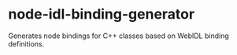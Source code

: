 # node-idl-binding-generator
Generates node bindings for C++ classes based on WebIDL binding definitions.

